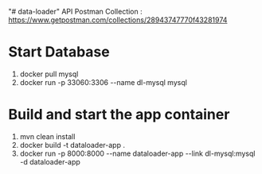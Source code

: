 "# data-loader" 
API Postman Collection : https://www.getpostman.com/collections/28943747770f43281974

# Start Database
1. docker pull mysql
2. docker run -p 33060:3306 --name dl-mysql mysql

# Build and start the app container
1. mvn clean install
2. docker build -t dataloader-app .
3. docker run -p 8000:8000 --name dataloader-app --link dl-mysql:mysql -d dataloader-app

